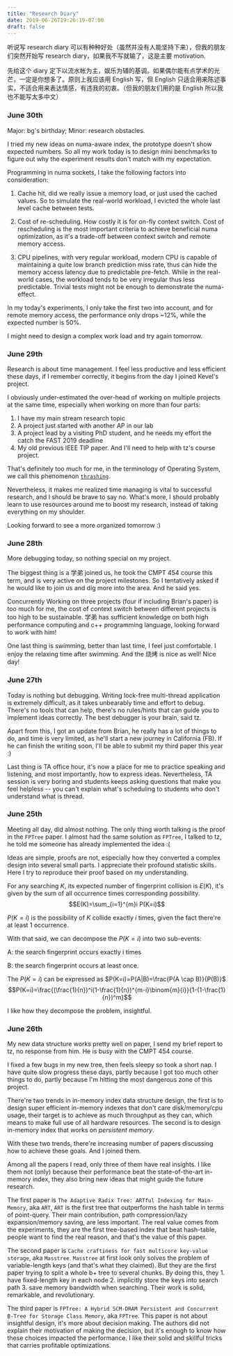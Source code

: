 ```yaml
---
title: "Research Diary"
date: 2019-06-26T19:26:19-07:00
draft: false
---
```


听说写 research diary 可以有种种好处（虽然并没有人能坚持下来），但我的朋友们突然开始写 research diary，如果我不写就输了，这是主要 motivation.

先给这个 diary 定下以流水帐为主，娱乐为辅的基调。如果偶尔能有点学术的光芒，一定是你想多了。原则上我应该用 English 写，但 English 只适合用来陈述事实，不适合用来表达情感，有违我的初衷。（但我的朋友们用的是 English 所以我也不能写太多中文）

### June 30th
Major: bg's birthday; Minor: research obstacles.

I tried my new ideas on numa-aware index, the prototype doesn't show expected numbers.
So all my work today is to design mini benchmarks to figure out why the experiment results don't match with my expectation.

Programming in numa sockets, I take the following factors into consideration:
1. Cache hit, did we really issue a memory load, or just used the cached values. So to simulate the real-world workload, I evicted the whole last level cache between tests.

2. Cost of re-scheduling. How costly it is for on-fly context switch. Cost of rescheduling is the most important criteria to achieve beneficial numa optimization, as it's a trade-off between context switch and remote memory access.

3. CPU pipelines, with very regular workload, modern CPU is capable of maintaining a quite low branch prediction miss rate, thus can hide the memory access latency due to predictable pre-fetch.
While in the real-world cases, the workload tends to be very irregular thus less predictable. Trivial tests might not be enough to demonstrate the numa-effect.

In my today's experiments, I only take the first two into account, and for remote memory access, the performance only drops ~12%, while the expected number is 50%.

I might need to design a complex work load and try again tomorrow.

### June 29th
Research is about time management. 
I feel less productive and less efficient these days, if I remember correctly, it begins from the day I joined Kevel's project.

I obviously under-estimated the over-head of working on multiple projects at the same time, especially when working on more than four parts:
1. I have my main stream research topic 
2. A project just started with another AP in our lab 
3. A project lead by a visiting PhD student, and he needs my effort the catch the FAST 2019 deadline 
4. My old previous IEEE TIP paper. 
And I'll need to help with tz's course project.

That's definitely too much for me, in the terminology of Operating System, we call this phenomenon [`thrashing`](https://en.wikipedia.org/wiki/Thrashing_(computer_science)).

Nevertheless, it makes me realized time managing is vital to successful research, and I should be brave to say no. 
What's more, I should probably learn to use resources around me to boost my research, instead of taking everything on my shoulder.

Looking forward to see a more organized tomorrow :)


### June 28th
More debugging today, so nothing special on my project. 

The biggest thing is a 学弟 joined us, he took the CMPT 454 course this term, and is very active on the project milestones. So I tentatively asked if he would like to join us and dig more into the area. And he said yes.

Concurrently Working on three projects (four if including Brian's paper) is too much for me, the cost of context switch between different projects is too high to be sustainable.
学弟 has sufficient knowledge on both high performance computing and c++ programming language, looking forward to work with him!

One last thing is swimming, better than last time, I feel just comfortable. I enjoy the relaxing time after swimming. And the 烧烤 is nice as well! Nice day! 


### June 27th
Today is nothing but debugging. Writing lock-free multi-thread application is extremely difficult, as it takes unbearably time and effort to debug. 
There's no tools that can help, there's no rules/hints that can guide you to implement ideas correctly. The best debugger is your brain, said tz.

Apart from this, I got an update from Brian, he really has a lot of things to do, and time is very limited, as he'll start a new journey in California (FB). If he can finish the writing soon, I'll be able to submit my third paper this year :)

Last thing is TA office hour, it's now a place for me to practice speaking and listening, and most importantly, how to express ideas. 
Nevertheless, TA session is very boring and students keeps asking questions that make you feel helpless -- you can't explain what's scheduling to students who don't understand what is thread.  


### June 25th
Meeting all day, did almost nothing. The only thing worth talking is the proof in the `FPTree` paper. 
I almost had the same solution as `FPTree`, I talked to tz, he told me someone has already implemented the idea :(

Ideas are simple, proofs are not, especially how they converted a complex design into several small parts. I appreciate their profound statistic skills. Here I try to reproduce their proof based on my understanding.

For any searching $K$, its expected number of fingerprint collision is $E(K)$, it's given by the sum of all occurrence times corresponding possibility.
$$E(K)=\sum_{i=1}^{m}i  P(K=i)$$

$P(K=i)$ is the possibility of $K$ collide exactly $i$ times, given the fact there're at least 1 occurrence.

With that said, we can decompose the $P(K=i)$ into two sub-events:

A: the search fingerprint occurs exactly i times

B: the search fingerprint occurs at least once.

The $P(K=i)$ can be expressed as $P(K=i)=P(A|B)=\frac{P(A \cap B)}{P(B)}$
$$P(K=i)=\frac{(\frac{1}{n})^i(1-\frac{1}{n})^{m-i}\binom{m}{i}}{1-(1-\frac{1}{n})^m}$$

I like how they decompose the problem, insightful.

### June 26th

My new data structure works pretty well on paper, I send my brief report to tz, no response from him. He is busy with the CMPT 454 course. 

I fixed a few bugs in my new tree, then feels sleepy so took a short nap. I have quite slow progress these days, partly because I got too much other things to do, partly because I'm hitting the most dangerous zone of this project.

There're two trends in in-memory index data structure design, the first is to design super efficient in-memory indexes that don't care disk/memory/cpu usage, their target is to achieve as much throughput as they can, which means to make full use of all hardware resources. The second is to design in-memory index that works on *persistent memory*.

With these two trends, there're increasing number of papers discussing how to achieve these goals. And I joined them.

Among all the papers I read, only three of them have real insights. I like them not (only) because their performance beat the state-of-the-art in-memory index, they also bring new ideas that might guide the future research.

The first paper is `The Adaptive Radix Tree: ARTful Indexing for Main-Memory`, aka `ART`, `ART` is the first tree that outperforms the hash table in terms of point-query. 
Their main contribution, path compression/lazy expansion/memory saving, are less important.
The real value comes from the experiments, they are the first tree-based index that beat hash-table, people want to find the real reason, and that's the value of this paper.

The second paper is `Cache craftiness for fast multicore key-value storage`, aka `Masstree`.
`Masstree` at first look only solves the problem of variable-length keys (and that's what they claimed). 
But they are the first paper trying to split a whole b+ tree to several chunks. By doing this, they 1. have fixed-length key in each node 2. implicitly store the keys into search path 3. save memory bandwidth when searching.
Their work is solid, remarkable, and revolutionary. 

The third paper is `FPTree: A Hybrid SCM-DRAM Persistent and Concurrent B-Tree for Storage Class Memory`, aka `FPTree`. This paper is not about insightful design, it's more about decision making. 
The authors did not explain their motivation of making the decision, but it's enough to know how these choices impacted the performance. I like their solid and skillful tricks that carries profitable optimizations.


<script type="text/x-mathjax-config">
MathJax.Hub.Config({
  tex2jax: {inlineMath: [['$','$'], ['\\(','\\)']]}
});
</script>
<script type="text/javascript" src="https://cdnjs.cloudflare.com/ajax/libs/mathjax/2.7.1/MathJax.js?config=TeX-AMS-MML_HTMLorMML">
</script>

